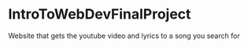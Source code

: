 # IntroToWebDevFinalProject
Website that gets the youtube video and lyrics to a song you search for
